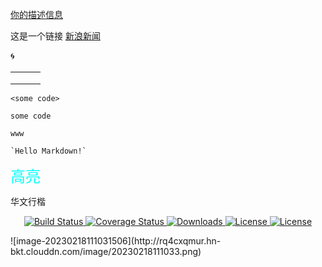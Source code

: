 <a  href ="https://blog.csdn.net/u010725171">你的描述信息</a>

这是一个链接 [新浪新闻](https://news.sina.com.cn/)

:cyclone:

|      |      |      |
| ---- | ---- | ---- |
|      |      |      |
|      |      |      |
|      |      |      |

`<some code>`

`some code`

`www`

`` `Hello Markdown!` ``

<font color = #00FFFF size=5 face="STCAIYUN">高亮</font>

<font face="华文行楷">华文行楷</font>

<p align="center">
    <a href="https://circleci.com/gh/vuejs/vue/tree/dev">
        <img src="https://img.shields.io/circleci/project/github/vuejs/vue/dev.svg" alt="Build Status">
    </a>
    <a href="https://codecov.io/github/vuejs/vue?branch=dev">
        <img src="https://img.shields.io/codecov/c/github/vuejs/vue/dev.svg" alt="Coverage Status">
    </a>
    <a href="https://www.npmjs.com/package/vue">
        <img src="https://img.shields.io/npm/dm/vue.svg" alt="Downloads">
    </a>
    <a href="https://www.npmjs.com/package/vue">
        <img src="https://img.shields.io/npm/l/vue.svg" alt="License">
    </a>
    <a href="https://chat.vuejs.org/">
        <img src="https://img.shields.io/badge/chat-on%20discord-7289da.svg" alt="License">
    </a>
</p>
![image-20230218111031506](http://rq4cxqmur.hn-bkt.clouddn.com/image/20230218111033.png)
